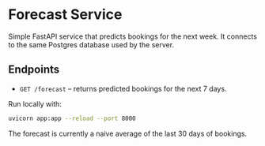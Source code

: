 # Forecast Service

Simple FastAPI service that predicts bookings for the next week.
It connects to the same Postgres database used by the server.

## Endpoints

- `GET /forecast` – returns predicted bookings for the next 7 days.

Run locally with:

```bash
uvicorn app:app --reload --port 8000
```

The forecast is currently a naive average of the last 30 days of bookings.
